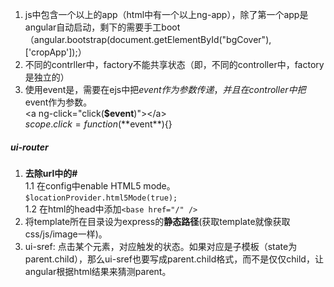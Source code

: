 1. js中包含一个以上的app（html中有一个以上ng-app），除了第一个app是angular自动启动，剩下的需要手工boot（angular.bootstrap(document.getElementById("bgCover"),['cropApp']);）
2. 不同的contrller中，factory不能共享状态（即，不同的controller中，factory是独立的）
3. 使用event是，需要在ejs中把$event作为参数传递，并且在controller中把$event作为参数。  
\<a ng-click="click(**$event**)"\>\</a\>  
$scope.click=function(**$event**){}  

##### ui-router  
1. **去除url中的#**  
  1.1 在config中enable HTML5 mode。`$locationProvider.html5Mode(true);`  
  1.2 在html的head中添加`<base href="/" />`  
2. 将template所在目录设为express的**静态路径**(获取template就像获取css/js/image一样)。  
3. ui-sref: 点击某个元素，对应触发的状态。如果对应是子模板（state为parent.child），那么ui-sref也要写成parent.child格式，而不是仅仅child，让angular根据html结果来猜测parent。    


